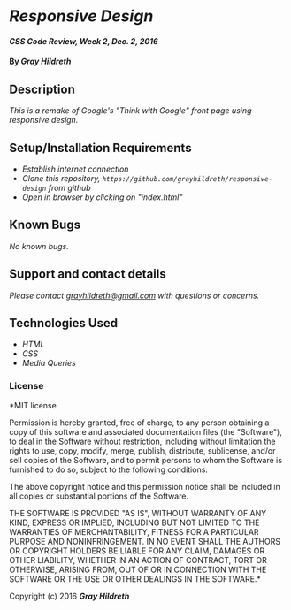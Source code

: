 # _Responsive Design_

#### _CSS Code Review, Week 2, Dec. 2, 2016_

#### By _**Gray Hildreth**_

## Description

_This is a remake of Google's "Think with Google" front page using responsive design._

## Setup/Installation Requirements

* _Establish internet connection_
* _Clone this repository, `https://github.com/grayhildreth/responsive-design` from github_
* _Open in browser by clicking on "index.html"_

## Known Bugs

_No known bugs._

## Support and contact details

_Please contact grayhildreth@gmail.com with questions or concerns._

## Technologies Used

* _HTML_
* _CSS_
* _Media Queries_

### License

*MIT license

Permission is hereby granted, free of charge, to any person obtaining a copy of this software and associated documentation files (the "Software"), to deal in the Software without restriction, including without limitation the rights to use, copy, modify, merge, publish, distribute, sublicense, and/or sell copies of the Software, and to permit persons to whom the Software is furnished to do so, subject to the following conditions:

The above copyright notice and this permission notice shall be included in all copies or substantial portions of the Software.

THE SOFTWARE IS PROVIDED "AS IS", WITHOUT WARRANTY OF ANY KIND, EXPRESS OR IMPLIED, INCLUDING BUT NOT LIMITED TO THE WARRANTIES OF MERCHANTABILITY, FITNESS FOR A PARTICULAR PURPOSE AND NONINFRINGEMENT. IN NO EVENT SHALL THE AUTHORS OR COPYRIGHT HOLDERS BE LIABLE FOR ANY CLAIM, DAMAGES OR OTHER LIABILITY, WHETHER IN AN ACTION OF CONTRACT, TORT OR OTHERWISE, ARISING FROM, OUT OF OR IN CONNECTION WITH THE SOFTWARE OR THE USE OR OTHER DEALINGS IN THE SOFTWARE.*

Copyright (c) 2016 **_Gray Hildreth_**
